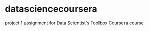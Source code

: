 datasciencecoursera
===================

project 1 assignment for Data Scientist's Toolbox Coursera course
